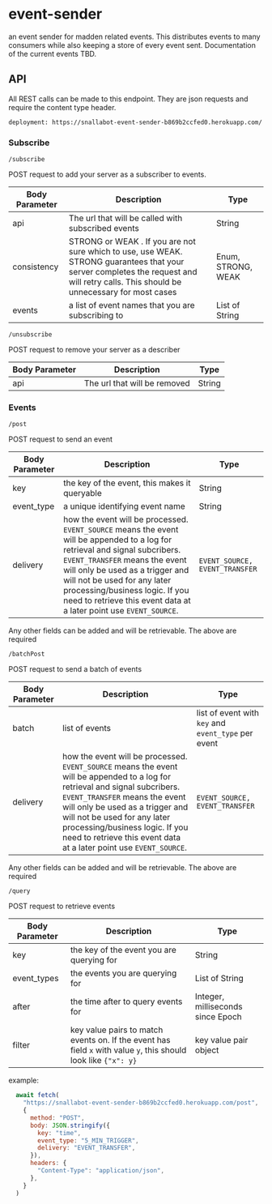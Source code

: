 # event-sender
an event sender for madden related events. This distributes events to many consumers while also keeping a store of every event sent. Documentation of the current events TBD.

## API

All REST calls can be made to this endpoint. They are json requests and require the content type header. 

```
deployment: https://snallabot-event-sender-b869b2ccfed0.herokuapp.com/
```

### Subscribe

```
/subscribe
```

POST request to add your server as a subscriber to events. 

| Body Parameter | Description | Type
| --- | ---- | --- |
| api | The url that will be called with subscribed events | String |
| consistency | STRONG or WEAK . If you are not sure which to use, use WEAK. STRONG guarantees that your server completes the request and will retry calls. This should be unnecessary for most cases | Enum, STRONG, WEAK |
| events | a list of event names that you are subscribing to | List of String | 

```
/unsubscribe
```

POST request to remove your server as a describer

| Body Parameter | Description | Type
| --- | ---- | --- |
| api | The url that will be removed | String |

### Events

```
/post
```

POST request to send an event 

| Body Parameter | Description | Type
| --- | ---- | --- |
| key | the key of the event, this makes it queryable | String |
| event_type | a unique identifying event name | String |
| delivery | how the event will be processed. `EVENT_SOURCE` means the event will be appended to a log for retrieval and signal subcribers. `EVENT_TRANSFER` means the event will only be used as a trigger and will not be used for any later processing/business logic. If you need to retrieve this event data at a later point use `EVENT_SOURCE`. | `EVENT_SOURCE, EVENT_TRANSFER`

Any other fields can be added and will be retrievable. The above are required

```
/batchPost
```

POST request to send a batch of events

| Body Parameter | Description | Type
| --- | ---- | --- |
| batch | list of events | list of event with `key` and `event_type` per event |
| delivery | how the event will be processed. `EVENT_SOURCE` means the event will be appended to a log for retrieval and signal subcribers. `EVENT_TRANSFER` means the event will only be used as a trigger and will not be used for any later processing/business logic. If you need to retrieve this event data at a later point use `EVENT_SOURCE`. | `EVENT_SOURCE, EVENT_TRANSFER`

Any other fields can be added and will be retrievable. The above are required


```
/query
```

POST request to retrieve events

| Body Parameter | Description | Type
| --- | ---- | --- |
| key | the key of the event you are querying for | String |
| event_types | the events you are querying for  | List of String |
| after | the time after to query events for | Integer, milliseconds since Epoch |
| filter | key value pairs to match events on. If the event has field `x` with value `y`, this should look like `{"x": y}` | key value pair object |

example:

```js
  await fetch(
    "https://snallabot-event-sender-b869b2ccfed0.herokuapp.com/post",
    {
      method: "POST",
      body: JSON.stringify({
        key: "time",
        event_type: "5_MIN_TRIGGER",
        delivery: "EVENT_TRANSFER",
      }),
      headers: {
        "Content-Type": "application/json",
      },
    }
  )
```
